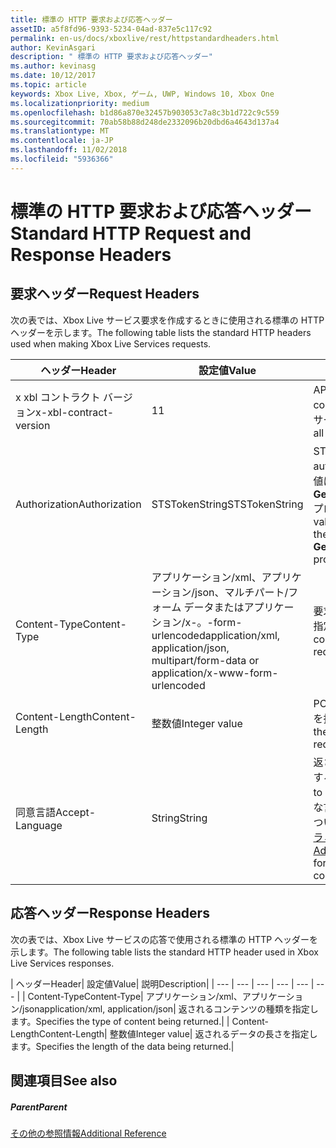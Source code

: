```yaml
---
title: 標準の HTTP 要求および応答ヘッダー
assetID: a5f8fd96-9393-5234-04ad-837e5c117c92
permalink: en-us/docs/xboxlive/rest/httpstandardheaders.html
author: KevinAsgari
description: " 標準の HTTP 要求および応答ヘッダー"
ms.author: kevinasg
ms.date: 10/12/2017
ms.topic: article
keywords: Xbox Live, Xbox, ゲーム, UWP, Windows 10, Xbox One
ms.localizationpriority: medium
ms.openlocfilehash: b1d86a870e32457b903053c7a8c3b1d722c9c559
ms.sourcegitcommit: 70ab58b88d248de2332096b20dbd6a4643d137a4
ms.translationtype: MT
ms.contentlocale: ja-JP
ms.lasthandoff: 11/02/2018
ms.locfileid: "5936366"
---
```

# <a name="standard-http-request-and-response-headers"></a><span data-ttu-id="d01e8-104">標準の HTTP 要求および応答ヘッダー</span><span class="sxs-lookup"><span data-stu-id="d01e8-104">Standard HTTP Request and Response Headers</span></span>
 
<a id="ID4ES"></a>

 
## <a name="request-headers"></a><span data-ttu-id="d01e8-105">要求ヘッダー</span><span class="sxs-lookup"><span data-stu-id="d01e8-105">Request Headers</span></span>
 
<span data-ttu-id="d01e8-106">次の表では、Xbox Live サービス要求を作成するときに使用される標準の HTTP ヘッダーを示します。</span><span class="sxs-lookup"><span data-stu-id="d01e8-106">The following table lists the standard HTTP headers used when making Xbox Live Services requests.</span></span>
 
| <span data-ttu-id="d01e8-107">ヘッダー</span><span class="sxs-lookup"><span data-stu-id="d01e8-107">Header</span></span>| <span data-ttu-id="d01e8-108">設定値</span><span class="sxs-lookup"><span data-stu-id="d01e8-108">Value</span></span>| <span data-ttu-id="d01e8-109">説明</span><span class="sxs-lookup"><span data-stu-id="d01e8-109">Description</span></span>| 
| --- | --- | --- | 
| <span data-ttu-id="d01e8-110">x xbl コントラクト バージョン</span><span class="sxs-lookup"><span data-stu-id="d01e8-110">x-xbl-contract-version</span></span>| <span data-ttu-id="d01e8-111">1</span><span class="sxs-lookup"><span data-stu-id="d01e8-111">1</span></span>| <span data-ttu-id="d01e8-112">API コントラクト バージョンです。</span><span class="sxs-lookup"><span data-stu-id="d01e8-112">API contract version.</span></span> <span data-ttu-id="d01e8-113">すべての Xbox Live サービス要求に必要です。</span><span class="sxs-lookup"><span data-stu-id="d01e8-113">Required on all Xbox Live Services requests.</span></span>| 
| <span data-ttu-id="d01e8-114">Authorization</span><span class="sxs-lookup"><span data-stu-id="d01e8-114">Authorization</span></span>| <span data-ttu-id="d01e8-115">STSTokenString</span><span class="sxs-lookup"><span data-stu-id="d01e8-115">STSTokenString</span></span>| <span data-ttu-id="d01e8-116">STS 認証トークンです。</span><span class="sxs-lookup"><span data-stu-id="d01e8-116">STS authentication token.</span></span> <span data-ttu-id="d01e8-117">このヘッダーの値は、 <b>GetTokenAndSignatureResult.Token</b>プロパティから取得されます。</span><span class="sxs-lookup"><span data-stu-id="d01e8-117">The value for this header is retrieved from the <b>GetTokenAndSignatureResult.Token</b> property.</span></span> | 
| <span data-ttu-id="d01e8-118">Content-Type</span><span class="sxs-lookup"><span data-stu-id="d01e8-118">Content-Type</span></span>| <span data-ttu-id="d01e8-119">アプリケーション/xml、アプリケーション/json、マルチパート/フォーム データまたはアプリケーション/x-。-form-urlencoded</span><span class="sxs-lookup"><span data-stu-id="d01e8-119">application/xml, application/json, multipart/form-data or application/x-www-form-urlencoded</span></span>| <span data-ttu-id="d01e8-120">要求で送信されるコンテンツの種類を指定します。</span><span class="sxs-lookup"><span data-stu-id="d01e8-120">Specifies the type of content being submitted with a request.</span></span>| 
| <span data-ttu-id="d01e8-121">Content-Length</span><span class="sxs-lookup"><span data-stu-id="d01e8-121">Content-Length</span></span>| <span data-ttu-id="d01e8-122">整数値</span><span class="sxs-lookup"><span data-stu-id="d01e8-122">Integer value</span></span>| <span data-ttu-id="d01e8-123">POST 要求で送信されたデータの長さを指定します。</span><span class="sxs-lookup"><span data-stu-id="d01e8-123">Specifies the length of the data being submitted in a POST request.</span></span>| 
| <span data-ttu-id="d01e8-124">同意言語</span><span class="sxs-lookup"><span data-stu-id="d01e8-124">Accept-Language</span></span> | <span data-ttu-id="d01e8-125">String</span><span class="sxs-lookup"><span data-stu-id="d01e8-125">String</span></span>| <span data-ttu-id="d01e8-126">返される任意の文字列をローカライズする方法を指定します。</span><span class="sxs-lookup"><span data-stu-id="d01e8-126">Specifies how to localize any strings returned.</span></span> <span data-ttu-id="d01e8-127">有効な言語/ロケールの組み合わせの一覧については、<a href="http://msdn.microsoft.com/en-us/library/bb975829.aspx">高度な Xbox 360 のプログラミング</a>を参照してください。</span><span class="sxs-lookup"><span data-stu-id="d01e8-127">See <a href="http://msdn.microsoft.com/en-us/library/bb975829.aspx">Advanced Xbox 360 Programming</a> for a list of valid language/locale combinations.</span></span>| 
  
<a id="ID4E6C"></a>

 
## <a name="response-headers"></a><span data-ttu-id="d01e8-128">応答ヘッダー</span><span class="sxs-lookup"><span data-stu-id="d01e8-128">Response Headers</span></span>
 
<span data-ttu-id="d01e8-129">次の表では、Xbox Live サービスの応答で使用される標準の HTTP ヘッダーを示します。</span><span class="sxs-lookup"><span data-stu-id="d01e8-129">The following table lists the standard HTTP header used in Xbox Live Services responses.</span></span>
 
| <span data-ttu-id="d01e8-130">ヘッダー</span><span class="sxs-lookup"><span data-stu-id="d01e8-130">Header</span></span>| <span data-ttu-id="d01e8-131">設定値</span><span class="sxs-lookup"><span data-stu-id="d01e8-131">Value</span></span>| <span data-ttu-id="d01e8-132">説明</span><span class="sxs-lookup"><span data-stu-id="d01e8-132">Description</span></span>| 
| --- | --- | --- | --- | --- | --- | 
| <span data-ttu-id="d01e8-133">Content-Type</span><span class="sxs-lookup"><span data-stu-id="d01e8-133">Content-Type</span></span>| <span data-ttu-id="d01e8-134">アプリケーション/xml、アプリケーション/json</span><span class="sxs-lookup"><span data-stu-id="d01e8-134">application/xml, application/json</span></span>| <span data-ttu-id="d01e8-135">返されるコンテンツの種類を指定します。</span><span class="sxs-lookup"><span data-stu-id="d01e8-135">Specifies the type of content being returned.</span></span>| 
| <span data-ttu-id="d01e8-136">Content-Length</span><span class="sxs-lookup"><span data-stu-id="d01e8-136">Content-Length</span></span>| <span data-ttu-id="d01e8-137">整数値</span><span class="sxs-lookup"><span data-stu-id="d01e8-137">Integer value</span></span>| <span data-ttu-id="d01e8-138">返されるデータの長さを指定します。</span><span class="sxs-lookup"><span data-stu-id="d01e8-138">Specifies the length of the data being returned.</span></span>| 
  
<a id="ID4EEE"></a>

 
## <a name="see-also"></a><span data-ttu-id="d01e8-139">関連項目</span><span class="sxs-lookup"><span data-stu-id="d01e8-139">See also</span></span>
 
<a id="ID4EGE"></a>

 
##### <a name="parent"></a><span data-ttu-id="d01e8-140">Parent</span><span class="sxs-lookup"><span data-stu-id="d01e8-140">Parent</span></span>  

[<span data-ttu-id="d01e8-141">その他の参照情報</span><span class="sxs-lookup"><span data-stu-id="d01e8-141">Additional Reference</span></span>](atoc-xboxlivews-reference-additional.md)

   